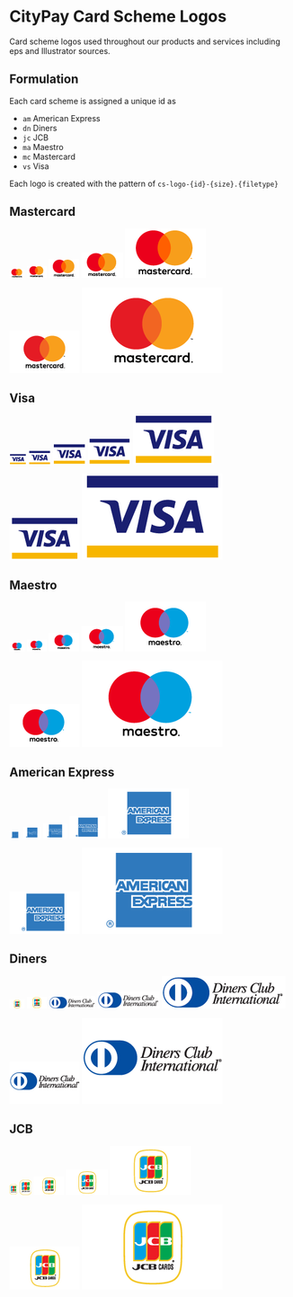 # CityPay Card Scheme Logos

Card scheme logos used throughout our products and services including eps and Illustrator sources.

## Formulation

Each card scheme is assigned a unique id as

- `am` American Express
- `dn` Diners
- `jc` JCB
- `ma` Maestro
- `mc` Mastercard
- `vs` Visa

Each logo is created with the pattern of `cs-logo-{id}-{size}.{filetype}`

## Mastercard
![mc-tiny](gif/cs-logo-mc-tiny.gif)
![mc-small](gif/cs-logo-mc-small.gif)
![mc-medium](gif/cs-logo-mc-medium.gif)
![mc-large](gif/cs-logo-mc-large.gif)
![mc-xlarge](gif/cs-logo-mc-xlarge.gif)

![mc-125](png/cs-logo-mc-125.png)
![mc-250](png/cs-logo-mc-250.png)

## Visa
![vs-tiny](gif/cs-logo-vs-tiny.gif)
![vs-small](gif/cs-logo-vs-small.gif)
![vs-medium](gif/cs-logo-vs-medium.gif)
![vs-large](gif/cs-logo-vs-large.gif)
![vs-xlarge](gif/cs-logo-vs-xlarge.gif)

![vs-125](png/cs-logo-vs-125.png)
![vs-250](png/cs-logo-vs-250.png)

## Maestro
![ma-tiny](gif/cs-logo-ma-tiny.gif)
![ma-small](gif/cs-logo-ma-small.gif)
![ma-medium](gif/cs-logo-ma-medium.gif)
![ma-large](gif/cs-logo-ma-large.gif)
![ma-xlarge](gif/cs-logo-ma-xlarge.gif)

![ma-125](png/cs-logo-ma-125.png)
![ma-250](png/cs-logo-ma-250.png)


## American Express

![am-tiny](gif/cs-logo-am-tiny.gif)
![am-small](gif/cs-logo-am-small.gif)
![am-medium](gif/cs-logo-am-medium.gif)
![am-large](gif/cs-logo-am-large.gif)
![am-xlarge](gif/cs-logo-am-xlarge.gif)

![am-125](png/cs-logo-am-125.png)
![am-250](png/cs-logo-am-250.png)

## Diners
![dn-tiny](gif/cs-logo-dn-tiny.gif)
![dn-small](gif/cs-logo-dn-small.gif)
![dn-medium](gif/cs-logo-dn-medium.gif)
![dn-large](gif/cs-logo-dn-large.gif)
![dn-xlarge](gif/cs-logo-dn-xlarge.gif)


![dn-125](png/cs-logo-dn-125.png)
![dn-250](png/cs-logo-dn-250.png)

## JCB
![jc-tiny](gif/cs-logo-jc-tiny.gif)
![jc-small](gif/cs-logo-jc-small.gif)
![jc-medium](gif/cs-logo-jc-medium.gif)
![jc-large](gif/cs-logo-jc-large.gif)
![jc-xlarge](gif/cs-logo-jc-xlarge.gif)

![jc-125](png/cs-logo-jc-125.png)
![jc-250](png/cs-logo-jc-250.png)

